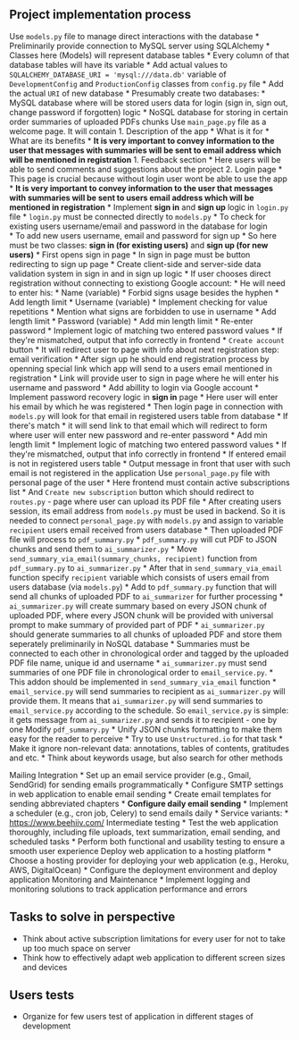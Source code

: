 ## Project implementation process
Use `models.py` file to manage direct interactions with the database 
	* Preliminarily provide connection to MySQL server using SQLAlchemy
		* Classes here (Models) will represent database tables
		* Every column of that database tables will have its variable
	* Add actual values to `SQLALCHEMY_DATABASE_URI = 'mysql:///data.db'` variable of `DevelopmentConfig` and `ProductionConfig` classes from `config.py` file
		* Add the actual `URI` of new database
	* Presumably create two databases:
		* MySQL database where will be stored users data for login (sign in, sign out, change password if forgotten) logic 
		* NoSQL database for storing in certain order summaries of uploaded PDFs chunks 
Use `main_page.py` file as a welcome page. It will contain
	1. Description of the app
		* What is it for
		* What are its benefits
		* **It is very important to convey information to the user that messages with summaries will be sent to email address which will be mentioned in registration**
	1. Feedback section
		* Here users will be able to send comments and suggestions about the project 
	2. Login page
		* This page is crucial because without login user wont be able to use the app
		* **It is very important to convey information to the user that messages with summaries will be sent to users email address which will be mentioned in registration**
		* Implement **sign in** and **sign up** logic in `login.py` file
			* `login.py` must be connected directly to `models.py`
				* To check for existing users username/email and password in the database for login  
				* To add new users username, email and password for sign up 
				* So here must be two classes: **sign in (for existing users)** and **sign up (for new users)**
					* First opens sign in page
					* In sign in page must be button redirecting to sign up page
				* Create client-side and server-side data validation system in sign in and in sign up logic
				* If user chooses direct registration without connecting to existiong Google account:
					* He will need to enter his:
					* Name (variable)
						* Forbid signs usage besides the hyphen
						* Add length limit 
					* Username (variable)
						* Implement checking for value repetitions
						* Mention what signs are forbidden to use in username
						* Add length limit 
					* Password (variable)
						* Add min length limit 
					* Re-enter password
						* Implement logic of matching two entered password values
						* If they're mismatched, output that info correctly in frontend 
					* `Create account` button
						* It will redirect user to page with info about next registration step: email verification
						* After sign up he should end registration process by openning special link which app will send to a users email mentioned in registration
						* Link will provide user to sign in page where he will enter his username and password 
			* Add abillity to login via Google account 
		* Implement password recovery logic in **sign in** page
			* Here user will enter his email by which he was registered
			* Then login page in connection with `models.py` will look for that email in registered users table from database 
				* If there's match
					* it will send link to that email which will redirect to form where user will enter new password and re-enter password
					* Add min length limit 
					* Implement logic of matching two entered password values
					* If they're mismatched, output that info correctly in frontend
				* If entered email is not in registered users table
					* Output message in front that user with such email is not registered in the application 
Use `personal_page.py` file with personal page of the user
	* Here frontend must contain active subscriptions list
	* And `Create new subscription` button which should redirect to `routes.py` - page where user can upload its PDF file
		* After creating users session, its email address from `models.py` must be used in backend. So it is needed to connect `personal_page.py` with `models.py` and assign to variable `recipient` users email received from users database
	* Then uploaded PDF file will process to `pdf_summary.py` 
	* `pdf_summary.py` will cut PDF to JSON chunks and send them to `ai_summarizer.py` 
		* Move `send_summary_via_email(summary_chunks, recipient)` function from `pdf_summary.py` to `ai_summarizer.py` 
		* After that in `send_summary_via_email` function specify `recipient` variable which consists of users email from users database (via `models.py`)
		* Add to `pdf_summary.py` function that will send all chunks of uploaded PDF to `ai_summarizer` for further processing
	* `ai_summarizer.py` will create summary based on every JSON chunk of uploaded PDF, where every JSON chunk will be provided with universal prompt to make summary of provided part of PDF
		* `ai_summarizer.py` should generate summaries to all chunks of uploaded PDF and store them seperately preliminarily in NoSQL database
		* Summaries must be connected to each other in chronological order and tagged by the uploaded PDF file name, unique id and username 
	* `ai_summarizer.py` must send summaries of one PDF file in chronological order to `email_service.py`. 
		* This addon should be implemented in `send_summary_via_email` function
	* `email_service.py` will send summaries to recipient as `ai_summarizer.py` will provide them. It means that `ai_summarizer.py` will send summaries to `email_service.py` according to the schedule. So `email_service.py` is simple: it gets message from `ai_summarizer.py` and sends it to recipient - one by one
Modify `pdf_summary.py` 
	* Unify JSON chunks formatting to make them easy for the reader to perceive
		* Try to use `Unstructured.io` for that task
		* Make it ignore non-relevant data: annotations, tables of contents, gratitudes and etc. 
			* Think about keywords usage, but also search for other methods 

Mailing Integration
	* Set up an email service provider (e.g., Gmail, SendGrid) for sending emails programmatically
	* Configure SMTP settings in web application to enable email sending
	* Create email templates for sending abbreviated chapters
	* **Configure daily email sending**
		* Implement a scheduler (e.g., cron job, Celery) to send emails daily
			* Service variants:
			* https://www.beehiiv.com/
Intermediate testing
	* Test the web application thoroughly, including file uploads, text summarization, email sending, and scheduled tasks
	* Perform both functional and usability testing to ensure a smooth user experience
Deploy web application to a hosting platform
	* Choose a hosting provider for deploying your web application (e.g., Heroku, AWS, DigitalOcean)
	* Configure the deployment environment and deploy application
Monitoring and Maintenance
	* Implement logging and monitoring solutions to track application performance and errors
## Tasks to solve in perspective
* Think about active subscription limitations for every user for not to take up too much space on server
* Think how to effectively adapt web application to different screen sizes and devices
## Users tests
* Organize for few users test of application in different stages of development